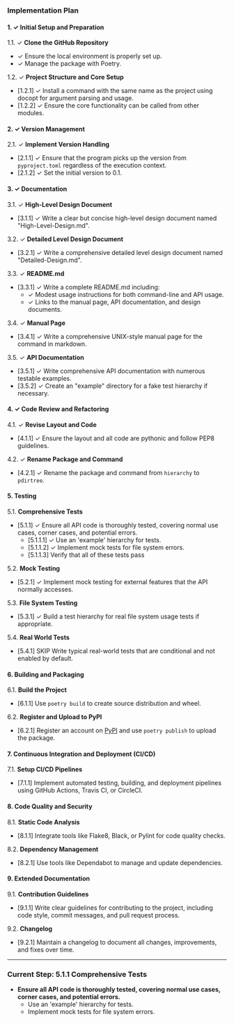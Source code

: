 ### Implementation Plan

#### 1. ✓ Initial Setup and Preparation
1.1. ✓ **Clone the GitHub Repository**
  - ✓ Ensure the local environment is properly set up.
  - ✓ Manage the package with Poetry.

1.2. ✓ **Project Structure and Core Setup**
  - [1.2.1] ✓ Install a command with the same name as the project using docopt for argument parsing and usage.
  - [1.2.2] ✓ Ensure the core functionality can be called from other modules.

#### 2. ✓ Version Management
2.1. ✓ **Implement Version Handling**
  - [2.1.1] ✓ Ensure that the program picks up the version from `pyproject.toml` regardless of the execution context.
  - [2.1.2] ✓ Set the initial version to 0.1.

#### 3. ✓ Documentation
3.1. ✓ **High-Level Design Document**
  - [3.1.1] ✓ Write a clear but concise high-level design document named "High-Level-Design.md".

3.2. ✓ **Detailed Level Design Document**
  - [3.2.1] ✓ Write a comprehensive detailed level design document named "Detailed-Design.md".

3.3. ✓ **README.md**
  - [3.3.1] ✓ Write a complete README.md including:
    - ✓ Modest usage instructions for both command-line and API usage.
    - ✓ Links to the manual page, API documentation, and design documents.

3.4. ✓ **Manual Page**
  - [3.4.1] ✓ Write a comprehensive UNIX-style manual page for the command in markdown.

3.5. ✓ **API Documentation**
  - [3.5.1] ✓ Write comprehensive API documentation with numerous testable examples.
  - [3.5.2] ✓ Create an "example" directory for a fake test hierarchy if necessary.

#### 4. ✓ Code Review and Refactoring
4.1. ✓ **Revise Layout and Code**
  - [4.1.1] ✓ Ensure the layout and all code are pythonic and follow PEP8 guidelines.

4.2. ✓ **Rename Package and Command**
  - [4.2.1] ✓ Rename the package and command from `hierarchy` to `pdirtree`.

#### 5. Testing
5.1. **Comprehensive Tests**
  - [5.1.1] ✓ Ensure all API code is thoroughly tested, covering normal use cases, corner cases, and potential errors.
    - [5.1.1.1] ✓ Use an 'example' hierarchy for tests.
    - [5.1.1.2] ✓ Implement mock tests for file system errors.
    - [5.1.1.3] Verify that all of these tests pass

5.2. **Mock Testing**
  - [5.2.1] ✓ Implement mock testing for external features that the API normally accesses.

5.3. **File System Testing**
  - [5.3.1] ✓ Build a test hierarchy for real file system usage tests if appropriate.

5.4. **Real World Tests**
  - [5.4.1] SKIP Write typical real-world tests that are conditional and not enabled by default.

#### 6. Building and Packaging
6.1. **Build the Project**
  - [6.1.1] Use `poetry build` to create source distribution and wheel.

6.2. **Register and Upload to PyPI**
  - [6.2.1] Register an account on [PyPI](https://pypi.org/) and use `poetry publish` to upload the package.

#### 7. Continuous Integration and Deployment (CI/CD)
7.1. **Setup CI/CD Pipelines**
  - [7.1.1] Implement automated testing, building, and deployment pipelines using GitHub Actions, Travis CI, or CircleCI.

#### 8. Code Quality and Security
8.1. **Static Code Analysis**
  - [8.1.1] Integrate tools like Flake8, Black, or Pylint for code quality checks.

8.2. **Dependency Management**
  - [8.2.1] Use tools like Dependabot to manage and update dependencies.

#### 9. Extended Documentation
9.1. **Contribution Guidelines**
  - [9.1.1] Write clear guidelines for contributing to the project, including code style, commit messages, and pull request process.

9.2. **Changelog**
  - [9.2.1] Maintain a changelog to document all changes, improvements, and fixes over time.

---

### Current Step: 5.1.1 Comprehensive Tests

- **Ensure all API code is thoroughly tested, covering normal use cases, corner cases, and potential errors.**
  - Use an 'example' hierarchy for tests.
  - Implement mock tests for file system errors.

